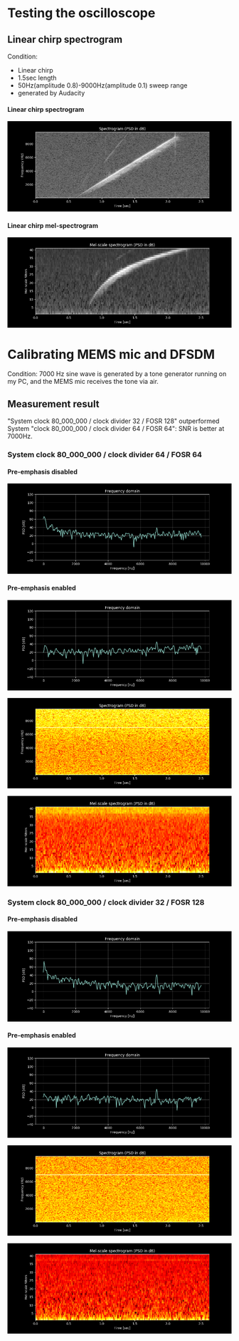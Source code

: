 # Testing the oscilloscope

## Linear chirp spectrogram

Condition:
- Linear chirp
- 1.5sec length
- 50Hz(amplitude 0.8)-9000Hz(amplitude 0.1) sweep range
- generated by Audacity

#### Linear chirp spectrogram

![Linear chirp spectrogram (pre-emphasis enabled)](./calibration/chirp_spectrogram-32-128.png)

#### Linear chirp mel-spectrogram

![Linear chirp mel-scale spectrogram (pre-emphasis enabled)](./calibration/chirp_mel_spectrogram-32-128.png)

# Calibrating MEMS mic and DFSDM

Condition: 7000 Hz sine wave is generated by a tone generator running on my PC, and the MEMS mic receives the tone via air.

## Measurement result

"System clock 80_000_000 / clock divider 32 / FOSR 128" outperformed System "clock 80_000_000 / clock divider 64 / FOSR 64": SNR is better at 7000Hz.

### System clock 80_000_000 / clock divider 64 / FOSR 64

#### Pre-emphasis disabled

![FFT pre-emphasis disabled](./calibration/fft-pre_emphasis_disabled-64-64.png)

#### Pre-emphasis enabled

![FFT pre-emphasis enabled](./calibration/fft-pre_emphasis_enabled-64-64.png)

![Spectrogram pre-emphasis enabled](./calibration/spectrogram-pre_emphasis_enabled-64-64.png)

![Mel-spectrogram pre-emphasis enabled](./calibration/mel_spectrogram-pre_emphasis_enabled-64-64.png)

### System clock 80_000_000 / clock divider 32 / FOSR 128

#### Pre-emphasis disabled

![FFT pre-emphasis disabled](./calibration/fft-pre_emphasis_disabled-32-128.png)

#### Pre-emphasis enabled

![FFT pre-emphasis enabled](./calibration/fft-pre_emphasis_enabled-32-128.png)

![Spectrogram pre-emphasis enabled](./calibration/spectrogram-pre_emphasis_enabled-32-128.png)

![Mel-spectrogram pre-emphasis enabled](./calibration/mel_spectrogram-pre_emphasis_enabled-32-128.png)
